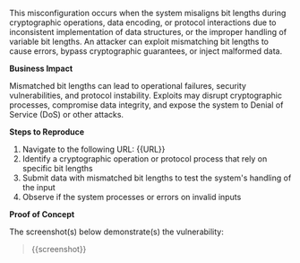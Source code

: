 This misconfiguration occurs when the system misaligns bit lengths during cryptographic operations, data encoding, or protocol interactions due to inconsistent implementation of data structures, or the improper handling of variable bit lengths. An attacker can exploit mismatching bit lengths to cause errors, bypass cryptographic guarantees, or inject malformed data.

**Business Impact** 

Mismatched bit lengths can lead to operational failures, security vulnerabilities, and protocol instability. Exploits may disrupt cryptographic processes, compromise data integrity, and expose the system to Denial of Service (DoS) or other attacks.

**Steps to Reproduce**

1. Navigate to the following URL: {{URL}}
1. Identify a cryptographic operation or protocol process that rely on specific bit lengths 
1. Submit data with mismatched bit lengths to test the system's handling of the input  
1. Observe if the system processes or errors on invalid inputs  

**Proof of Concept**

The screenshot(s) below demonstrate(s) the vulnerability:
>
> {{screenshot}}
